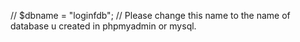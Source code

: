 //
$dbname = "loginfdb"; // Please change this name to the name of database u created in phpmyadmin or mysql.



